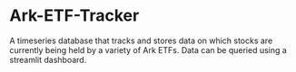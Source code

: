 # Ark-ETF-Tracker
A timeseries database that tracks and stores data on which stocks are currently being held by a variety of Ark ETFs. Data can be queried using a streamlit dashboard.
